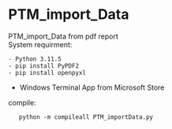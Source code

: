 # PTM_import_Data  
PTM_import_Data from pdf report  
System requirment: 
```console  
- Python 3.11.5  
- pip install PyPDF2
- pip install openpyxl
```
- Windows Terminal App from Microsoft Store  
  
compile:
```console  
   python -m compileall PTM_importData.py  
```
